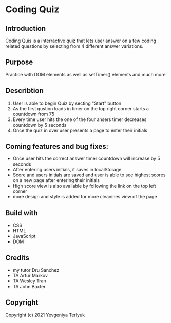 # Coding Quiz

## Introduction
Coding Quis is a interractive quiz that lets user answer on a few coding related questions by selecting from 4 different answer variations.

## Purpose
Practice with DOM elements as well as setTimer() elements and much more

## Describtion
1. User is able to begin Quiz by secting "Start" button
2. As the first qustion loads in timer on the top right corner starts a countdown from 75
3. Every time user hits the one of the four ansers timer decreases countdown by 5 seconds
4. Once the quiz in over user presents a page to enter their initials

## Coming features and bug fixes:
- Once user hits the correct answer timer countdown will increase by 5 seconds
- After entering users initials, it saves in localStorage 
- Score and users initials are saved and user is able to see highest scores on a new page after entering their initials
- High score view is also available by following the link on the top left corner
- more design and style is added for more cleanines view of the page

## Build with
- CSS
- HTML
- JavaScript
- DOM 

## Credits
- my tutor Dru Sanchez
- TA Artur Markov
- TA Wesley Tran
- TA John Baxter

## Copyright
Copyright (c) 2021 Yevgeniya Terlyuk







